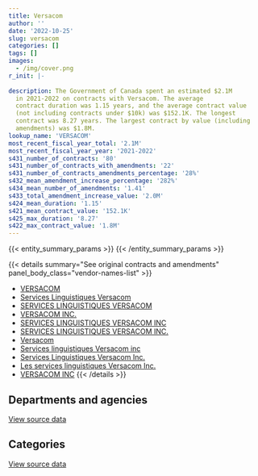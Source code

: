 ```yaml
---
title: Versacom
author: ''
date: '2022-10-25'
slug: versacom
categories: []
tags: []
images:
  - /img/cover.png
r_init: |-
  
description: The Government of Canada spent an estimated $2.1M
  in 2021-2022 on contracts with Versacom. The average
  contract duration was 1.15 years, and the average contract value
  (not including contracts under $10k) was $152.1K. The longest
  contract was 8.27 years. The largest contract by value (including
  amendments) was $1.8M.
lookup_name: 'VERSACOM'
most_recent_fiscal_year_total: '2.1M'
most_recent_fiscal_year_year: '2021-2022'
s431_number_of_contracts: '80'
s431_number_of_contracts_with_amendments: '22'
s431_number_of_contracts_amendments_percentage: '28%'
s432_mean_amendment_increase_percentage: '282%'
s434_mean_number_of_amendments: '1.41'
s433_total_amendment_increase_value: '2.0M'
s424_mean_duration: '1.15'
s421_mean_contract_value: '152.1K'
s425_max_duration: '8.27'
s422_max_contract_value: '1.8M'
---
```


<script src="/rmarkdown-libs/htmlwidgets/htmlwidgets.js"></script>
<link href="/rmarkdown-libs/datatables-css/datatables-crosstalk.css" rel="stylesheet" />
<script src="/rmarkdown-libs/datatables-binding/datatables.js"></script>
<script src="/rmarkdown-libs/jquery/jquery-3.6.0.min.js"></script>
<link href="/rmarkdown-libs/dt-core-bootstrap/css/dataTables.bootstrap.min.css" rel="stylesheet" />
<link href="/rmarkdown-libs/dt-core-bootstrap/css/dataTables.bootstrap.extra.css" rel="stylesheet" />
<script src="/rmarkdown-libs/dt-core-bootstrap/js/jquery.dataTables.min.js"></script>
<script src="/rmarkdown-libs/dt-core-bootstrap/js/dataTables.bootstrap.min.js"></script>
<link href="/rmarkdown-libs/crosstalk/css/crosstalk.min.css" rel="stylesheet" />
<script src="/rmarkdown-libs/crosstalk/js/crosstalk.min.js"></script>
<script src="/rmarkdown-libs/htmlwidgets/htmlwidgets.js"></script>
<link href="/rmarkdown-libs/datatables-css/datatables-crosstalk.css" rel="stylesheet" />
<script src="/rmarkdown-libs/datatables-binding/datatables.js"></script>
<script src="/rmarkdown-libs/jquery/jquery-3.6.0.min.js"></script>
<link href="/rmarkdown-libs/dt-core-bootstrap/css/dataTables.bootstrap.min.css" rel="stylesheet" />
<link href="/rmarkdown-libs/dt-core-bootstrap/css/dataTables.bootstrap.extra.css" rel="stylesheet" />
<script src="/rmarkdown-libs/dt-core-bootstrap/js/jquery.dataTables.min.js"></script>
<script src="/rmarkdown-libs/dt-core-bootstrap/js/dataTables.bootstrap.min.js"></script>
<link href="/rmarkdown-libs/crosstalk/css/crosstalk.min.css" rel="stylesheet" />
<script src="/rmarkdown-libs/crosstalk/js/crosstalk.min.js"></script>

{{< entity_summary_params >}}
{{< /entity_summary_params >}}

{{< details summary="See original contracts and amendments" panel_body_class="vendor-names-list" >}}
- [VERSACOM](https://search.open.canada.ca/en/ct/?sort=contract_value_f%20desc&page=1&search_text=%22VERSACOM%22)
- [Services Linguistiques Versacom](https://search.open.canada.ca/en/ct/?sort=contract_value_f%20desc&page=1&search_text=%22Services%20Linguistiques%20Versacom%22)
- [SERVICES LINGUISTIQUES VERSACOM](https://search.open.canada.ca/en/ct/?sort=contract_value_f%20desc&page=1&search_text=%22SERVICES%20LINGUISTIQUES%20VERSACOM%22)
- [VERSACOM INC.](https://search.open.canada.ca/en/ct/?sort=contract_value_f%20desc&page=1&search_text=%22VERSACOM%20INC.%22)
- [SERVICES LINGUISTIQUES VERSACOM INC](https://search.open.canada.ca/en/ct/?sort=contract_value_f%20desc&page=1&search_text=%22SERVICES%20LINGUISTIQUES%20VERSACOM%20INC%22)
- [SERVICES LINGUISTIQUES VERSACOM INC.](https://search.open.canada.ca/en/ct/?sort=contract_value_f%20desc&page=1&search_text=%22SERVICES%20LINGUISTIQUES%20VERSACOM%20INC.%22)
- [Versacom](https://search.open.canada.ca/en/ct/?sort=contract_value_f%20desc&page=1&search_text=%22Versacom%22)
- [Services linguistiques Versacom inc](https://search.open.canada.ca/en/ct/?sort=contract_value_f%20desc&page=1&search_text=%22Services%20linguistiques%20Versacom%20inc%22)
- [Services Linguistiques Versacom Inc.](https://search.open.canada.ca/en/ct/?sort=contract_value_f%20desc&page=1&search_text=%22Services%20Linguistiques%20Versacom%20Inc.%22)
- [Les services linguistiques Versacom Inc.](https://search.open.canada.ca/en/ct/?sort=contract_value_f%20desc&page=1&search_text=%22Les%20services%20linguistiques%20Versacom%20Inc.%22)
- [VERSACOM INC](https://search.open.canada.ca/en/ct/?sort=contract_value_f%20desc&page=1&search_text=%22VERSACOM%20INC%22)
{{< /details >}}

## Departments and agencies

<div id="htmlwidget-1" style="width:100%;height:auto;" class="datatables html-widget"></div>
<script type="application/json" data-for="htmlwidget-1">{"x":{"style":"bootstrap","filter":"none","vertical":false,"data":[["<a href=\"/departments/cihr-irsc/\">Canadian Institutes of Health Research<\/a>","<a href=\"/departments/ec/\">Environment and Climate Change Canada<\/a>","<a href=\"/departments/hc-sc/\">Health Canada<\/a>","<a href=\"/departments/oag-bvg/\">Office of the Auditor General of Canada<\/a>","<a href=\"/departments/ocol-clo/\">Office of the Commissioner of Official Languages<\/a>","<a href=\"/departments/opc-cpvp/\">Office of the Privacy Commissioner of Canada<\/a>","<a href=\"/departments/osfi-bsif/\">Office of the Superintendent of Financial Institutions Canada<\/a>","<a href=\"/departments/pc/\">Parks Canada<\/a>","<a href=\"/departments/phac-aspc/\">Public Health Agency of Canada<\/a>","<a href=\"/departments/pwgsc-tpsgc/\">Public Services and Procurement Canada<\/a>","<a href=\"/departments/sshrc-crsh/\">Social Sciences and Humanities Research Council of Canada<\/a>","<a href=\"/departments/tc/\">Transport Canada<\/a>","<a href=\"/departments/tsb-bst/\">Transportation Safety Board of Canada<\/a>","<a href=\"/departments/wage/\">Department for Women and Gender Equality<\/a>"],[22600,24432.19,96615,0,11481.77,null,null,null,179593.27,334243.24,58507.11,51767.32,119902.5,null],[59406.16,null,202270,null,11513.23,null,null,null,127097.6,309377.28,58667.4,19827.09,140000,39000],[59243.84,null,34338.61,null,0,12123.68,49390.06,44532.43,null,1011784.99,49049.79,15601.64,null,null],[62150,null,44635,null,0,61460.32,148986.55,22976.36,null,1739833.46,null,null,null,null]],"container":"<table class=\"table table-striped table-hover row-border order-column display\">\n  <thead>\n    <tr>\n      <th>Department<\/th>\n      <th>2018-2019<\/th>\n      <th>2019-2020<\/th>\n      <th>2020-2021<\/th>\n      <th>2021-2022<\/th>\n    <\/tr>\n  <\/thead>\n<\/table>","options":{"order":[[4,"desc"]],"pageLength":10,"autoWidth":true,"columnDefs":[{"targets":1,"render":"function(data, type, row, meta) {\n    return type !== 'display' ? data : DTWidget.formatCurrency(data, \"$\", 2, 3, \",\", \".\", true, null);\n  }"},{"targets":2,"render":"function(data, type, row, meta) {\n    return type !== 'display' ? data : DTWidget.formatCurrency(data, \"$\", 2, 3, \",\", \".\", true, null);\n  }"},{"targets":3,"render":"function(data, type, row, meta) {\n    return type !== 'display' ? data : DTWidget.formatCurrency(data, \"$\", 2, 3, \",\", \".\", true, null);\n  }"},{"targets":4,"render":"function(data, type, row, meta) {\n    return type !== 'display' ? data : DTWidget.formatCurrency(data, \"$\", 2, 3, \",\", \".\", true, null);\n  }"},{"width":"16%","targets":[1,2,3,4]},{"className":"dt-right","targets":[1,2,3,4]}],"orderClasses":false}},"evals":["options.columnDefs.0.render","options.columnDefs.1.render","options.columnDefs.2.render","options.columnDefs.3.render"],"jsHooks":[]}</script>
<p class="text-right">
<a href="https://github.com/GoC-Spending/contracts-data/tree/main/data/out/vendors/versacom/summary_by_fiscal_year_by_department.csv" class="source-data-link btn btn-link">View source data</a>
</p>

## Categories

<div id="htmlwidget-2" style="width:100%;height:auto;" class="datatables html-widget"></div>
<script type="application/json" data-for="htmlwidget-2">{"x":{"style":"bootstrap","filter":"none","vertical":false,"data":[["<a href=\"/categories/professional_services/\">Professional services<\/a>"],[899142.4],[967158.75],[1276065.06],[2080041.7]],"container":"<table class=\"table table-striped table-hover row-border order-column display\">\n  <thead>\n    <tr>\n      <th>Category<\/th>\n      <th>2018-2019<\/th>\n      <th>2019-2020<\/th>\n      <th>2020-2021<\/th>\n      <th>2021-2022<\/th>\n    <\/tr>\n  <\/thead>\n<\/table>","options":{"order":[[4,"desc"]],"dom":"t","pageLength":30,"autoWidth":true,"columnDefs":[{"targets":1,"render":"function(data, type, row, meta) {\n    return type !== 'display' ? data : DTWidget.formatCurrency(data, \"$\", 2, 3, \",\", \".\", true, null);\n  }"},{"targets":2,"render":"function(data, type, row, meta) {\n    return type !== 'display' ? data : DTWidget.formatCurrency(data, \"$\", 2, 3, \",\", \".\", true, null);\n  }"},{"targets":3,"render":"function(data, type, row, meta) {\n    return type !== 'display' ? data : DTWidget.formatCurrency(data, \"$\", 2, 3, \",\", \".\", true, null);\n  }"},{"targets":4,"render":"function(data, type, row, meta) {\n    return type !== 'display' ? data : DTWidget.formatCurrency(data, \"$\", 2, 3, \",\", \".\", true, null);\n  }"},{"width":"16%","targets":[1,2,3,4]},{"className":"dt-right","targets":[1,2,3,4]}],"orderClasses":false,"lengthMenu":[10,25,30,50,100]}},"evals":["options.columnDefs.0.render","options.columnDefs.1.render","options.columnDefs.2.render","options.columnDefs.3.render"],"jsHooks":[]}</script>
<p class="text-right">
<a href="https://github.com/GoC-Spending/contracts-data/tree/main/data/out/vendors/versacom/summary_by_fiscal_year_by_category.csv" class="source-data-link btn btn-link">View source data</a>
</p>
